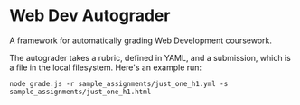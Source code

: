 # Web Dev Autograder
A framework for automatically grading Web Development coursework.

The autograder takes a rubric, defined in YAML, and a submission, which is a file in the local filesystem. Here's an example run:
```
node grade.js -r sample_assignments/just_one_h1.yml -s sample_assignments/just_one_h1.html
```
